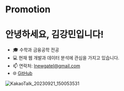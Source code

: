# Promotion
# 안녕하세요, 김강민입니다!

- 🎓 수학과 금융공학 전공
- 💻 현재 웹 개발과 데이터 분석에 관심을 가지고 있습니다.
- 📫 연락처: lnewgatel@gmail.com
- 🌐 [GitHub](https://github.com/UKC1)

<!-- 추가적으로 이미지, 배지(badge), 기술 스택 아이콘 등을 추가할 수 있습니다. -->
![KakaoTalk_20230921_150053531](https://github.com/UKC1/oraclework/assets/99055686/85950ac6-52b2-46a7-a040-e9ae050f73af)

